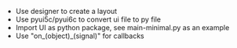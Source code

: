 - Use designer to create a layout
- Use pyui5c/pyui6c to convert ui file to py file
- Import UI as python package, see main-minimal.py as an example
- Use "on\_(object)\_(signal)" for callbacks

